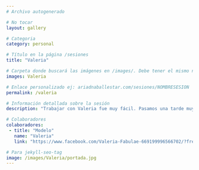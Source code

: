 ```yaml
---
# Archivo autogenerado

# No tocar
layout: gallery

# Categoria
category: personal

# Título en la página /sesiones
title: "Valeria"

# Carpeta donde buscará las imágenes en /images/. Debe tener el mismo nombre y sin espacios
images: Valeria

# Enlace personalizado ej: ariadnaballestar.com/sesiones/NOMBRESESION
permalink: /valeria

# Información detallada sobre la sesión
description: "Trabajar con Valeria fue muy fácil. Pasamos una tarde muy divertida en un parque maravilloso de Barcelona. Buscábamos unas fotografías con un carácter bucólico y romántico. ¡Espero que os gusten!"

# Colaboradores
colaboradores:
 - title: "Modelo"
   name: "Valeria"
   link: "https://www.facebook.com/Valeria-Fabulae-669199996566702/?fref=ts"

# Para jekyll-seo-tag
image: /images/Valeria/portada.jpg
---
```

